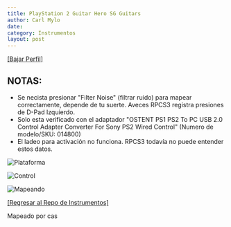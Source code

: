 ```yaml
---
title: PlayStation 2 Guitar Hero SG Guitars
author: Carl Mylo
date: 
category: Instrumentos
layout: post
---
```


[[Bajar Perfil]](https://github.com/hmxmilohax/rb3-pc/raw/main/instrument-repo/PS2%20Guitar%20Hero%20SG%20Guitar.7z)

## NOTAS:

* Se necista presionar "Filter Noise" (filtrar ruido) para mapear correctamente, depende de tu suerte. Aveces RPCS3 registra presiones de D-Pad Izquierdo.
* Solo esta verificado con el adaptador "OSTENT PS1 PS2 To PC USB 2.0 Control Adapter Converter For Sony PS2 Wired Control" (Numero de modelo/SKU: 014800)
* El ladeo para activación no funciona. RPCS3 todavía no puede entender estos datos.

![Plataforma](https://raw.githubusercontent.com/hmxmilohax/rb3-pc/main/assets/images/instruments/ps2.png "Plataforma") 

![Control](https://raw.githubusercontent.com/hmxmilohax/rb3-pc/main/assets/images/instruments/ps2sgcontroller.png "Control") 

![Mapeando](https://raw.githubusercontent.com/hmxmilohax/rb3-pc/main/assets/images/instruments/ps2sgmapping.png "Mapeando") 

[[Regresar al Repo de Instrumentos]](https://hmxmilohax.github.io/rb3-pc/english/instrumentrepo/#instrument-list)


Mapeado por cas